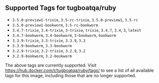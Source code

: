 ## Supported Tags for tugboatqa/ruby

* `3.5.0-preview1-trixie`, `3.5-rc-trixie`, `3.5.0-preview1`, `3.5-rc`
* `3.5.0-preview1-bookworm`, `3.5-rc-bookworm`
* `3.4.7-trixie`, `3.4-trixie`, `3-trixie`, `trixie`, `3.4.7`, `3.4`, `3`, `latest`
* `3.4.7-bookworm`, `3.4-bookworm`, `3-bookworm`, `bookworm`
* `3.3.9-trixie`, `3.3-trixie`, `3.3.9`, `3.3`
* `3.3.9-bookworm`, `3.3-bookworm`
* `3.2.9-trixie`, `3.2-trixie`, `3.2.9`, `3.2`
* `3.2.9-bookworm`, `3.2-bookworm`

The above tags are currently supported. Visit https://hub.docker.com/r/tugboatqa/ruby/tags/ to see a list of all available tags for this image, including those that are no longer supported.
